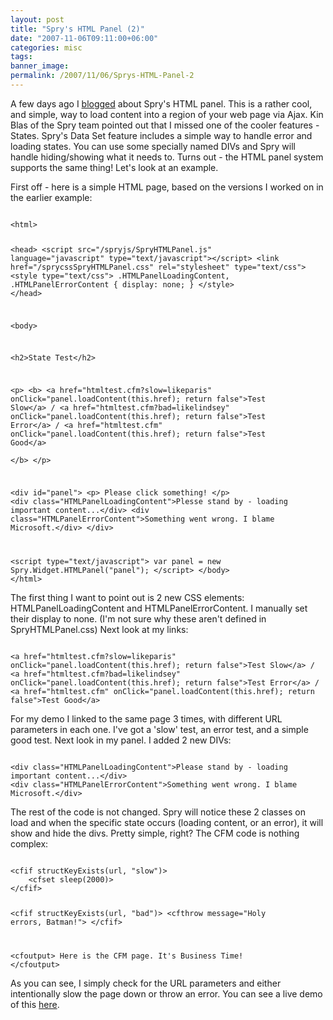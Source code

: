 ```yaml
---
layout: post
title: "Spry's HTML Panel (2)"
date: "2007-11-06T09:11:00+06:00"
categories: misc 
tags: 
banner_image: 
permalink: /2007/11/06/Sprys-HTML-Panel-2
---
```


A few days ago I <a href="http://www.raymondcamden.com/index.cfm/2007/11/4/Sprys-HTML-Panel">blogged</a> about Spry's HTML panel. This is a rather cool, and simple, way to load content into a region of your web page via Ajax. Kin Blas of the Spry team pointed out that I missed one of the cooler features - States. Spry's Data Set feature includes a simple way to handle error and loading states. You can use some specially named DIVs and Spry will handle hiding/showing what it needs to. Turns out - the HTML panel system supports the same thing! Let's look at an example.
<!--more-->
First off - here is a simple HTML page, based on the versions I worked on in the earlier example:

<code>
&lt;html&gt;

&lt;head&gt;
	&lt;script src="/spryjs/SpryHTMLPanel.js" language="javascript" type="text/javascript"&gt;&lt;/script&gt;
	&lt;link href="/sprycssSpryHTMLPanel.css" rel="stylesheet" type="text/css"&gt;
	&lt;style type="text/css"&gt;
	.HTMLPanelLoadingContent, .HTMLPanelErrorContent {
		display: none;
	}
	&lt;/style&gt;
&lt;/head&gt;

&lt;body&gt;

&lt;h2&gt;State Test&lt;/h2&gt;

&lt;p&gt;
&lt;b&gt;
	&lt;a href="htmltest.cfm?slow=likeparis" onClick="panel.loadContent(this.href); return false"&gt;Test Slow&lt;/a&gt; / 
	&lt;a href="htmltest.cfm?bad=likelindsey" onClick="panel.loadContent(this.href); return false"&gt;Test Error&lt;/a&gt; /
	&lt;a href="htmltest.cfm" onClick="panel.loadContent(this.href); return false"&gt;Test Good&lt;/a&gt; 	
&lt;/b&gt;
&lt;/p&gt;

&lt;div id="panel"&gt;
&lt;p&gt;
	Please click something!
&lt;/p&gt;
&lt;div class="HTMLPanelLoadingContent"&gt;Plesse stand by - loading important content...&lt;/div&gt;
&lt;div class="HTMLPanelErrorContent"&gt;Something went wrong. I blame Microsoft.&lt;/div&gt;
&lt;/div&gt;

&lt;script type="text/javascript"&gt;
var panel = new Spry.Widget.HTMLPanel("panel");
&lt;/script&gt;
&lt;/body&gt;
&lt;/html&gt;
</code>

The first thing I want to point out is 2 new CSS elements: HTMLPanelLoadingContent and HTMLPanelErrorContent. I manually set their display to none. (I'm not sure why these aren't defined in SpryHTMLPanel.css) Next look at my links:

<code>
&lt;a href="htmltest.cfm?slow=likeparis" onClick="panel.loadContent(this.href); return false"&gt;Test Slow&lt;/a&gt; / 
&lt;a href="htmltest.cfm?bad=likelindsey" onClick="panel.loadContent(this.href); return false"&gt;Test Error&lt;/a&gt; /
&lt;a href="htmltest.cfm" onClick="panel.loadContent(this.href); return false"&gt;Test Good&lt;/a&gt; 	
</code>

For my demo I linked to the same page 3 times, with different URL parameters in each one. I've got a 'slow' test, an error test, and a simple good test. Next look in my panel. I added 2 new DIVs:

<code>
&lt;div class="HTMLPanelLoadingContent"&gt;Please stand by - loading important content...&lt;/div&gt;
&lt;div class="HTMLPanelErrorContent"&gt;Something went wrong. I blame Microsoft.&lt;/div&gt;
</code>

The rest of the code is not changed. Spry will notice these 2 classes on load and when the specific state occurs (loading content, or an error), it will show and hide the divs. Pretty simple, right? The CFM code is nothing complex:

<code>
&lt;cfif structKeyExists(url, "slow")&gt;
	&lt;cfset sleep(2000)&gt;
&lt;/cfif&gt;

&lt;cfif structKeyExists(url, "bad")&gt;
	&lt;cfthrow message="Holy errors, Batman!"&gt;
&lt;/cfif&gt;

&lt;cfoutput&gt;
Here is the CFM page. It's Business Time!
&lt;/cfoutput&gt;
</code>

As you can see, I simply check for the URL parameters and either intentionally slow the page down or throw an error. You can see a live demo of this <a href="http://www.coldfusionjedi.com/demos/spryform/test_html3.html">here</a>.
